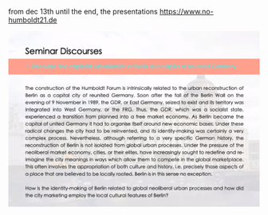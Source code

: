 from dec 13th until the end, the presentations
https://www.no-humboldt21.de

![img](Screenshot_2021-10-11_142158.png)